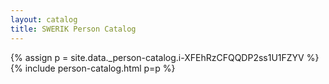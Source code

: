 ```yaml
---
layout: catalog
title: SWERIK Person Catalog
---
```

{% assign p = site.data._person-catalog.i-XFEhRzCFQQDP2ss1U1FZYV %}
{% include person-catalog.html p=p %}

